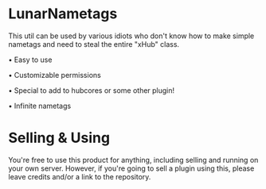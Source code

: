 # LunarNametags

This util can be used by various idiots who don't know how to make simple nametags and need to steal the entire "xHub" class.

• Easy to use

• Customizable permissions

• Special to add to hubcores or some other plugin!

• Infinite nametags



# Selling & Using
You're free to use this product for anything, including selling and running on your own server. However, if you're going to sell a plugin using this, please leave credits and/or a link to the repository.
